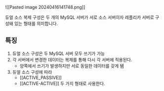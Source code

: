 ![[Pasted image 20240416141748.png]]

듀얼 소스 복제 구성은 두 개의 MySQL 서버가 서로 소스 서버이자 레플리카 서버로 구성돼 있는 형태를 의미합니다. 

## 특징 
1. 듀얼 소스 구성은 두 MySQL 서버 모두 쓰기가 가능
2. 각 서버에서 변경한 데이터는 복제를 통해 다시 각 서버에 적용된다.
	- 양쪽에서 쓰기가 발생하지만 서로 동일한 데이터를 갖게 됌
3. 듀얼 소스 구성에 따라 
	- [[ACTIVE_PASSIVE]]
	- [[ACTIVE-ACTIVE]]
	두 가지 형태로 사용한다. 



